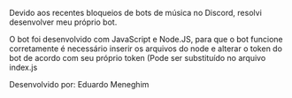 Devido aos recentes bloqueios de bots de música no Discord, resolvi desenvolver meu próprio bot.

O bot foi desenvolvido com JavaScript e Node.JS, para que o bot funcione corretamente é necessário inserir os arquivos do node e alterar o token do bot de acordo com seu próprio token (Pode ser substituído no arquivo index.js

Desenvolvido por: Eduardo Meneghim
